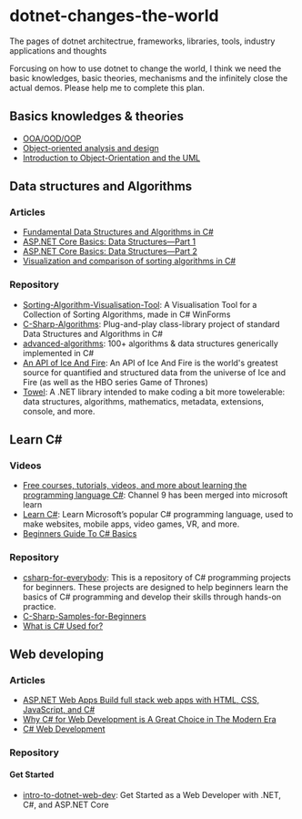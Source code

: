 # dotnet-changes-the-world
The pages of dotnet architectrue, frameworks, libraries, tools, industry applications and thoughts

Forcusing on how to use dotnet to change the world, I think we need the basic knowledges, basic theories, mechanisms and the infinitely close the actual demos. Please help me to complete this plan.

## Basics knowledges & theories
* [OOA/OOD/OOP](https://www.cs.toronto.edu/~matz/instruct/csc407/eg/)
* [Object-oriented analysis and design](https://en.wikipedia.org/wiki/Object-oriented_analysis_and_design)
* [Introduction to Object-Orientation and the UML](https://agiledata.org/essays/objectorientation101.html)

## Data structures and Algorithms
### Articles
* [Fundamental Data Structures and Algorithms in C#](https://dev.to/adavidoaiei/fundamental-data-structures-and-algorithms-in-c-4ocf)
* [ASP.NET Core Basics: Data Structures—Part 1](https://www.telerik.com/blogs/aspnet-core-basics-data-structures-part-1)
* [ASP.NET Core Basics: Data Structures—Part 2](https://www.telerik.com/blogs/aspnet-core-basics-data-structures-part-2)
* [Visualization and comparison of sorting algorithms in C#](https://www.codeproject.com/Articles/1087568/Visualization-and-comparison-of-sorting-algorithms)
### Repository
* [Sorting-Algorithm-Visualisation-Tool](https://github.com/nathanjukes/Sorting-Algorithm-Visualisation-Tool?tab=readme-ov-file): A Visualisation Tool for a Collection of Sorting Algorithms, made in C# WinForms
* [C-Sharp-Algorithms](https://github.com/aalhour/C-Sharp-Algorithms): Plug-and-play class-library project of standard Data Structures and Algorithms in C#
* [advanced-algorithms](https://github.com/justcoding121/advanced-algorithms): 100+ algorithms & data structures generically implemented in C#
* [An API of Ice And Fire](https://github.com/joakimskoog/AnApiOfIceAndFire?tab=readme-ov-file): An API of Ice And Fire is the world's greatest source for quantified and structured data from the universe of Ice and Fire (as well as the HBO series Game of Thrones)
* [Towel](https://github.com/ZacharyPatten/Towel): A .NET library intended to make coding a bit more towelerable: data structures, algorithms, mathematics, metadata, extensions, console, and more.

## Learn C#
### Videos
* [Free courses, tutorials, videos, and more about learning the programming language C#](https://dotnet.microsoft.com/en-us/learn/csharp): Channel 9 has been merged into microsoft learn
* [Learn C#](https://www.codecademy.com/learn/learn-c-sharp): Learn Microsoft’s popular C# programming language, used to make websites, mobile apps, video games, VR, and more.
* [Beginners Guide To C# Basics](https://www.simplilearn.com/tutorials/asp-dot-net-tutorial/c-sharp-basics-for-beginners)
### Repository
* [csharp-for-everybody](https://github.com/Kalutu/csharp-for-everybody): This is a repository of C# programming projects for beginners. These projects are designed to help beginners learn the basics of C# programming and develop their skills through hands-on practice.
* [C-Sharp-Samples-for-Beginners](https://github.com/thirusabari/C-Sharp-Samples-for-Beginners)
* [What is C# Used for?](https://jelvix.com/blog/what-is-c-used-for)

## Web developing
### Articles
* [ASP.NET Web Apps Build full stack web apps with HTML, CSS, JavaScript, and C#](https://dotnet.microsoft.com/en-us/apps/aspnet/web-apps)
* [Why C# for Web Development is A Great Choice in The Modern Era](https://www.orientsoftware.com/blog/csharp-for-web-development/)
* [C# Web Development](https://education.launchcode.org/csharp-web-dev-curriculum/)
### Repository
#### Get Started 
* [intro-to-dotnet-web-dev](https://github.com/dotnet/intro-to-dotnet-web-dev): Get Started as a Web Developer with .NET, C#, and ASP.NET Core














